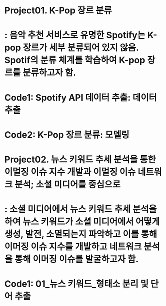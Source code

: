 # Project01. K-Pop 장르 분류
  # : 음악 추천 서비스로 유명한 Spotify는 K-pop 장르가 세부 분류되어 있지 않음. Spotif의 분류 체계를 학습하여 K-pop 장르를 분류하고자 함.
  # Code1: Spotify API 데이터 추출: 데이터 추출
  # Code2: K-Pop 장르 분류: 모델링
  
# Project02. 뉴스 키워드 추세 분석을 통한 이멀징 이슈 지수 개발과 이멀징 이슈 네트워크 분석; 소셜 미디어를 중심으로
  # : 소셜 미디어에서 뉴스 키워드 추세 분석을 하여 뉴스 키워드가 소셜 미디어에서 어떻게 생성, 발전, 소멸되는지 파악하고 이를 통해 이머징 이슈 지수를 개발하고 네트워크 분석을 통해 이머징 이슈를 발굴하고자 함.
  # Code1: 01_뉴스 키워드_형태소 분리 및 단어 추출
